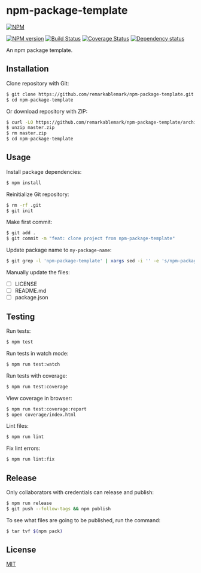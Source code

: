 # npm-package-template

[![NPM](https://nodei.co/npm/npm-package-template.png)](https://nodei.co/npm/npm-package-template/)

[![NPM version](https://img.shields.io/npm/v/npm-package-template.svg)](https://www.npmjs.com/package/npm-package-template)
[![Build Status](https://travis-ci.org/remarkablemark/npm-package-template.svg?branch=master)](https://travis-ci.org/remarkablemark/npm-package-template)
[![Coverage Status](https://coveralls.io/repos/github/remarkablemark/npm-package-template/badge.svg?branch=master)](https://coveralls.io/github/remarkablemark/npm-package-template?branch=master)
[![Dependency status](https://david-dm.org/remarkablemark/npm-package-template.svg)](https://david-dm.org/remarkablemark/npm-package-template)

An npm package template.

## Installation

Clone repository with Git:

```sh
$ git clone https://github.com/remarkablemark/npm-package-template.git
$ cd npm-package-template
```

Or download repository with ZIP:

```sh
$ curl -LO https://github.com/remarkablemark/npm-package-template/archive/master.zip
$ unzip master.zip
$ rm master.zip
$ cd npm-package-template
```

## Usage

Install package dependencies:

```sh
$ npm install
```

Reinitialize Git repository:

```sh
$ rm -rf .git
$ git init
```

Make first commit:

```sh
$ git add .
$ git commit -m "feat: clone project from npm-package-template"
```

Update package name to `my-package-name`:

```sh
$ git grep -l 'npm-package-template' | xargs sed -i '' -e 's/npm-package-template/my-package-name/g'
```

Manually update the files:

- [ ] LICENSE
- [ ] README.md
- [ ] package.json

## Testing

Run tests:

```sh
$ npm test
```

Run tests in watch mode:

```sh
$ npm run test:watch
```

Run tests with coverage:

```sh
$ npm run test:coverage
```

View coverage in browser:

```sh
$ npm run test:coverage:report
$ open coverage/index.html
```

Lint files:

```sh
$ npm run lint
```

Fix lint errors:

```sh
$ npm run lint:fix
```

## Release

Only collaborators with credentials can release and publish:

```sh
$ npm run release
$ git push --follow-tags && npm publish
```

To see what files are going to be published, run the command:

```sh
$ tar tvf $(npm pack)
```

## License

[MIT](https://github.com/remarkablemark/npm-package-template/blob/master/LICENSE)
